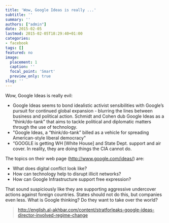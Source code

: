 ```yaml
---
title: 'Wow, Google Ideas is really ...'
subtitle: ''
summary: ''
authors: ["admin"]
date: 2015-02-05
lastmod: 2015-02-05T18:29:40+01:00
categories:
- facebook
tags: []
featured: no
image:
  placement: 1
  caption: ''
  focal_point: 'Smart'
  preview_only: true
slug: ''
---
```

Wow, Google Ideas is really evil: 

- Google Ideas seems to bond idealistic activist sensibilities with Google’s pursuit for continued global expansion - blurring the lines between business and political action. Schmidt and Cohen dub Google Ideas as a “think/do-tank” that aims to tackle political and diplomatic matters through the use of technology.
- "Google Ideas, a “think/do-tank” billed as a vehicle for spreading American-style liberal democracy"
- “GOOGLE is getting WH [White House] and State Dept. support and air cover. In reality, they are doing things the CIA cannot do. 

The topics on their web page (http://www.google.com/ideas/) are:

- What does digital conflict look like?
- How can technology help to disrupt illicit networks?
- How can Google Infrastructure support free expression?

That sound suspiciously like they are supporting aggressive undercover actions against foreign countries. States should not do this, but companies even less. What is Google thinking? Do they want to take over the world?
> http://english.al-akhbar.com/content/stratforleaks-google-ideas-director-involved-regime-change

